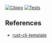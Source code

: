 [![Clippy](https://github.com/nogibjj/rust_miniproject/actions/workflows/lint.yml/badge.svg)](https://github.com/nogibjj/rust_miniproject/actions/workflows/lint.yml)
[![Tests](https://github.com/nogibjj/rust_miniproject/actions/workflows/tests.yml/badge.svg)](https://github.com/nogibjj/rust_miniproject/actions/workflows/tests.yml)

## References

* [rust-cli-template](https://github.com/kbknapp/rust-cli-template)
